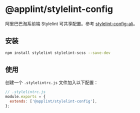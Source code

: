 # @applint/stylelint-config

阿里巴巴淘系前端 Stylelint 可共享配置。参考 [stylelint-config-ali](https://www.npmjs.com/package/stylelint-config-ali)。

## 安装

```bash
npm install stylelint stylelint-scss --save-dev
```

## 使用

创建一个 `.stylelintrc.js` 文件加入以下配置：

```js
// .stylelintrc.js
module.exports = {
  extends: ['@applint/stylelint-config'],
};
```
